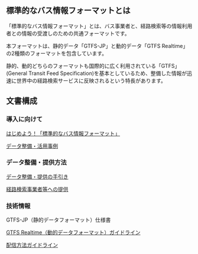 ## 標準的なバス情報フォーマットとは

「標準的なバス情報フォーマット」とは、バス事業者と、経路検索等の情報利用者との情報の受渡しのための共通フォーマットです。

本フォーマットは、静的データ「GTFS-JP」と動的データ「GTFS Realtime」の2種類のフォーマットを包含しています。

静的、動的どちらのフォーマットも国際的に広く利用されている「GTFS」(General
Transit Feed Specification)を基本としているため、整備した情報が迅速に世界中の経路検索サービスに反映されるという特長があります。

## 文書構成

### 導入に向けて

[はじめよう！「標準的なバス情報フォーマット」](introduction.md)

[データ整備・活用事例](examples.md)

### データ整備・提供方法

[データ整備・提供の手引き](how_to_start.md)

[経路検索事業者等への提供](service_providers.md)

### 技術情報

GTFS-JP（静的データフォーマット）仕様書

[GTFS Realtime（動的データフォーマット）ガイドライン](gtfs-realtime_guidelines.md)

[配信方法ガイドライン](distribution_guidelines.md)

 